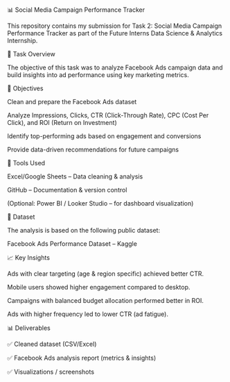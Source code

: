 📊 Social Media Campaign Performance Tracker



This repository contains my submission for Task 2: Social Media Campaign Performance Tracker as part of the Future Interns Data Science & Analytics Internship.

📌 Task Overview



The objective of this task was to analyze Facebook Ads campaign data and build insights into ad performance using key marketing metrics.

🎯 Objectives



Clean and prepare the Facebook Ads dataset



Analyze Impressions, Clicks, CTR (Click-Through Rate), CPC (Cost Per Click), and ROI (Return on Investment)



Identify top-performing ads based on engagement and conversions



Provide data-driven recommendations for future campaigns



🧰 Tools Used


Excel/Google Sheets – Data cleaning & analysis



GitHub – Documentation & version control



(Optional: Power BI / Looker Studio – for dashboard visualization)




📂 Dataset



The analysis is based on the following public dataset:



Facebook Ads Performance Dataset – Kaggle



📈 Key Insights



Ads with clear targeting (age & region specific) achieved better CTR.



Mobile users showed higher engagement compared to desktop.



Campaigns with balanced budget allocation performed better in ROI.



Ads with higher frequency led to lower CTR (ad fatigue).




📊 Deliverables



✅ Cleaned dataset (CSV/Excel)

✅ Facebook Ads analysis report (metrics & insights)

✅ Visualizations / screenshots
